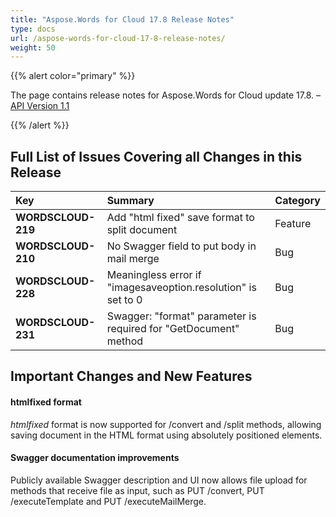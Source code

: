 ```yaml
---
title: "Aspose.Words for Cloud 17.8 Release Notes"
type: docs
url: /aspose-words-for-cloud-17-8-release-notes/
weight: 50
---
```


{{% alert color="primary" %}} 

The page contains release notes for Aspose.Words for Cloud update 17.8. – [API Version 1.1](http://api.aspose.cloud/swagger/ui/index)

{{% /alert %}} 
## **Full List of Issues Covering all Changes in this Release**

|**Key**|**Summary**|**Category**|
| :- | :- | :- |
|**WORDSCLOUD-219**|Add "html fixed" save format to split document|Feature|
|**WORDSCLOUD-210**|No Swagger field to put body in mail merge|Bug|
|**WORDSCLOUD-228**|Meaningless error if "imagesaveoption.resolution" is set to 0|Bug|
|**WORDSCLOUD-231**|Swagger: "format" parameter is required for "GetDocument" method|Bug|
## **Important Changes and New Features**
#### **htmlfixed format**
*htmlfixed* format is now supported for /convert and /split methods, allowing saving document in the HTML format using absolutely positioned elements.
#### **Swagger documentation improvements**
Publicly available Swagger description and UI now allows file upload for methods that receive file as input, such as PUT /convert, PUT /executeTemplate and PUT /executeMailMerge.
